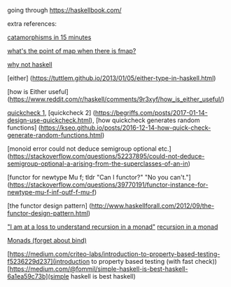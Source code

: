 going through https://haskellbook.com/

extra references:

[catamorphisms in 15 minutes](http://chrislambda.github.io/blog/2014/01/30/catamorphisms-in-15-minutes/)

[what's the point of map when there is fmap?](https://stackoverflow.com/questions/6824255/whats-the-point-of-map-in-haskell-when-there-is-fmap)

[why not haskell](https://pchiusano.github.io/2017-01-20/why-not-haskell.html)

[either] (https://tuttlem.github.io/2013/01/05/either-type-in-haskell.html)

[how is Either useful] (https://www.reddit.com/r/haskell/comments/9r3xyf/how_is_either_useful/)

[quickcheck 1](https://cseweb.ucsd.edu/classes/wi14/cse230-a/lectures/lec-quickcheck.html),
[quickcheck 2] (https://begriffs.com/posts/2017-01-14-design-use-quickcheck.html),
[how quickcheck generates random functions] (https://kseo.github.io/posts/2016-12-14-how-quick-check-generate-random-functions.html)

[monoid error could not deduce semigroup optional etc.] (https://stackoverflow.com/questions/52237895/could-not-deduce-semigroup-optional-a-arising-from-the-superclasses-of-an-in)

[functor for newtype Mu f; tldr "Can I functor?" "No you can't."] (https://stackoverflow.com/questions/39770191/functor-instance-for-newtype-mu-f-inf-outf-f-mu-f)

[the functor design pattern] (http://www.haskellforall.com/2012/09/the-functor-design-pattern.html)

["I am at a loss to understand recursion in a monad"](https://stackoverflow.com/questions/27062003/recursion-in-a-monad)
[recursion in a monad](https://wiki.haskell.org/Recursion_in_a_monad)

[Monads \(forget about bind\)](https://www.ahnfelt.net/monads-forget-about-bind/)

[https://medium.com/criteo-labs/introduction-to-property-based-testing-f5236229d237](introduction to property based testing (with fast check))
[https://medium.com/@fommil/simple-haskell-is-best-haskell-6a1ea59c73b](simple haskell is best haskell) 
